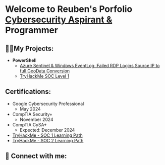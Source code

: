<h1>Welcome to Reuben's Porfolio <br/><a href="https://www.linkedin.com/in/reuben-cornell-williams-jr-10bb15247/">Cybersecurity Aspirant & </a>Programmer </h1>

<h2>👨‍💻My Projects:</h2>

- <b>PowerShell</b>
  - [Azure Sentinel & Windows EventLog: Failed RDP Logins Source IP to full GeoData Conversion](https://github.com/joshmadakor1/Sentinel-Lab)
  - [TryHackMe SOC Level 1](https://github.com/Reuben-Williams/TryHackMe-SOC-Level-1/tree/main)


<h2>Certifications:</h2>

- Google Cybersecurity Professional
  - May 2024
- CompTIA Security+
  - November 2024
- CompTIA CySA+
  - Expected: December 2024
- [TryHackMe - SOC 1 Learning Path]([https://imgur.com/5TLc1bN])
- [TryHackMe - SOC 2 Learning Path]([https://imgur.com/7IeMfSB])

<h2> 🤳 Connect with me:</h2>
